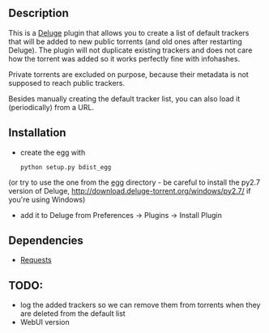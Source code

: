 ## Description

This is a [Deluge][1] plugin that allows you to create a list of default trackers
that will be added to new public torrents (and old ones after restarting Deluge). The
plugin will not duplicate existing trackers and does not care how the torrent
was added so it works perfectly fine with infohashes.

Private torrents are excluded on purpose, because their metadata is not
supposed to reach public trackers.

Besides manually creating the default tracker list, you can also load it (periodically) from a URL.

## Installation

* create the egg with

    `python setup.py bdist_egg`

(or try to use the one from the [egg][2] directory - be careful to install the py2.7 version of Deluge, http://download.deluge-torrent.org/windows/py2.7/ if you're using Windows)

* add it to Deluge from Preferences -> Plugins -> Install Plugin

## Dependencies

* [Requests][3]

## TODO:

* log the added trackers so we can remove them from torrents when they are deleted from the default list
* WebUI version

[1]: http://deluge-torrent.org/
[2]: egg/
[3]: http://python-requests.org/

